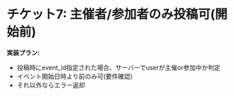 # チケット7: 主催者/参加者のみ投稿可(開始前)

**実装プラン:**
- 投稿時にevent_id指定された場合、サーバーでuserが主催or参加中か判定
- イベント開始日時より前のみ可(要件確認)
- それ以外ならエラー返却